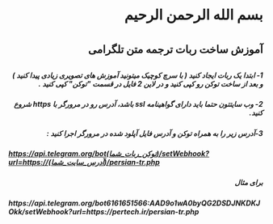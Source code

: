 <h1 dir="rtl"> بسم الله الرحمن الرحیم <h1>

<h2 dir="rtl"> آموزش ساخت ربات ترجمه متن تلگرامی <h2>

<h5 dir="rtl">1- ابتدا یک ربات ایجاد کنید ( با سرچ کوچیک میتونید آموزش های تصویری زیادی پیدا کنید ) و بعد از ساخت توکن رو کپی کنید و در لاین 2 فایل در قسمت "توکن" کپی کنید . <h5>
<h5 dir="rtl"> 2- وب سایتتون حتما باید دارای گواهینامه ssl باشد، آدرس رو در مرورگر با https شروع کنید. <h5>
<h5 dir="rtl"> 3-آدرس زیر را به همراه توکن و آدرس فایل آپلود شده در مرورگر اجرا کنید :  <h5>
  
https://api.telegram.org/bot(توکن_ربات_شما)/setWebhook?url=https://(آدرس_سایت_شما)/persian-tr.php

<h5 dir="rtl"> برای مثال <h5>
https://api.telegram.org/bot6161651566:AAD9o1wA0byQG2DSDJNKDKJOkk/setWebhook?url=https://pertech.ir/persian-tr.php
